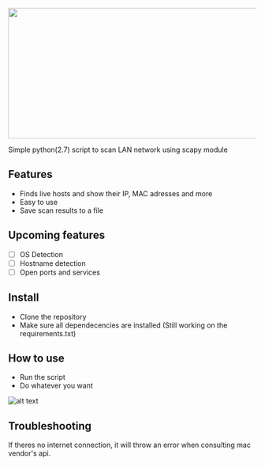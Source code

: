 <p align="center">
  <img width="655" height="264" src="https://scontent.fgru5-1.fna.fbcdn.net/v/t1.0-9/20799454_1537312016334667_1826930213044420635_n.jpg?oh=be47ecaaad92168e84c06d9548e3967f&oe=59F3C76D">
</p>
Simple python(2.7) script to scan LAN network using scapy module

## Features
- Finds live hosts and show their IP, MAC adresses and more
- Easy to use
- Save scan results to a file

## Upcoming features
- [ ] OS Detection
- [ ] Hostname detection
- [ ] Open ports and services

## Install
- Clone the repository
- Make sure all dependecencies are installed (Still working on the requirements.txt)

## How to use
- Run the script
- Do whatever you want

![alt text](https://scontent.fgru5-1.fna.fbcdn.net/v/t1.0-9/20800020_1537376329661569_5196174535915964935_n.jpg?oh=cf0deb6ff67b6054d67bc6f096b3fe27&oe=5A301762)

## Troubleshooting
If theres no internet connection, it will throw an error when consulting mac vendor's api.
